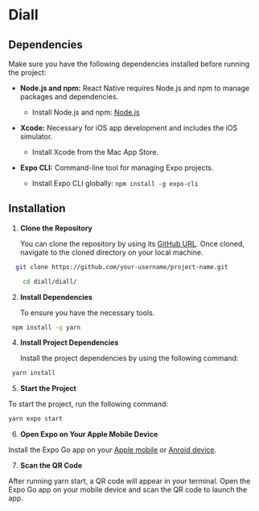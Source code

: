 # Diall

## Dependencies

Make sure you have the following dependencies installed before running the project:

- **Node.js and npm:** React Native requires Node.js and npm to manage packages and dependencies.
  - Install Node.js and npm: [Node.js](https://nodejs.org/)

- **Xcode:** Necessary for iOS app development and includes the iOS simulator.
  - Install Xcode from the Mac App Store.

- **Expo CLI:** Command-line tool for managing Expo projects.
  - Install Expo CLI globally: `npm install -g expo-cli`


## Installation



1. **Clone the Repository**

   You can clone the repository by using its [GitHub URL](https://github.com/your-username/project-name.git). Once cloned, navigate to the cloned directory on your local machine.

  ```bash
    git clone https://github.com/your-username/project-name.git
```
```bash
    cd diall/diall/
```

2. **Install Dependencies**

   To ensure you have the necessary tools.
  ```bash
   npm install -g yarn
```
   

4. **Install Project Dependencies**

   Install the project dependencies by using the following command:
  ```bash
   yarn install
```

5. **Start the Project**

To start the project, run the following command:
  ```bash
yarn expo start  
```


6. **Open Expo on Your Apple Mobile Device**

Install the Expo Go app on your [Apple mobile](https://apps.apple.com/us/app/expo-go/id982107779) or [Anroid device](https://play.google.com/store/apps/details?id=host.exp.exponent&hl=en_US&gl=US).



7. **Scan the QR Code**

After running yarn start, a QR code will appear in your terminal. Open the Expo Go app on your mobile device and scan the QR code to launch the app.



